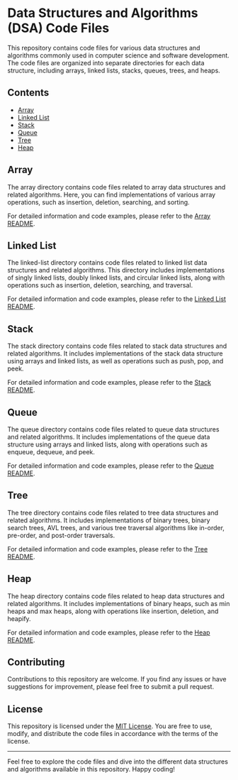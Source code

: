 # Data Structures and Algorithms (DSA) Code Files

This repository contains code files for various data structures and algorithms commonly used in computer science and software development. The code files are organized into separate directories for each data structure, including arrays, linked lists, stacks, queues, trees, and heaps.

## Contents

- [Array](./array/README.md)
- [Linked List](./linked-list/README.md)
- [Stack](./stack/README.md)
- [Queue](./queue/README.md)
- [Tree](./tree/README.md)
- [Heap](./heap/README.md)

## Array

The array directory contains code files related to array data structures and related algorithms. Here, you can find implementations of various array operations, such as insertion, deletion, searching, and sorting.

For detailed information and code examples, please refer to the [Array README](./array/README.md).

## Linked List

The linked-list directory contains code files related to linked list data structures and related algorithms. This directory includes implementations of singly linked lists, doubly linked lists, and circular linked lists, along with operations such as insertion, deletion, searching, and traversal.

For detailed information and code examples, please refer to the [Linked List README](./linked-list/README.md).

## Stack

The stack directory contains code files related to stack data structures and related algorithms. It includes implementations of the stack data structure using arrays and linked lists, as well as operations such as push, pop, and peek.

For detailed information and code examples, please refer to the [Stack README](./stack/README.md).

## Queue

The queue directory contains code files related to queue data structures and related algorithms. It includes implementations of the queue data structure using arrays and linked lists, along with operations such as enqueue, dequeue, and peek.

For detailed information and code examples, please refer to the [Queue README](./queue/README.md).

## Tree

The tree directory contains code files related to tree data structures and related algorithms. It includes implementations of binary trees, binary search trees, AVL trees, and various tree traversal algorithms like in-order, pre-order, and post-order traversals.

For detailed information and code examples, please refer to the [Tree README](./tree/README.md).

## Heap

The heap directory contains code files related to heap data structures and related algorithms. It includes implementations of binary heaps, such as min heaps and max heaps, along with operations like insertion, deletion, and heapify.

For detailed information and code examples, please refer to the [Heap README](./heap/README.md).

## Contributing

Contributions to this repository are welcome. If you find any issues or have suggestions for improvement, please feel free to submit a pull request.

## License

This repository is licensed under the [MIT License](LICENSE). You are free to use, modify, and distribute the code files in accordance with the terms of the license.

---

Feel free to explore the code files and dive into the different data structures and algorithms available in this repository. Happy coding!
